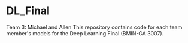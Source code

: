# DL_Final
Team 3: Michael and Allen
This repository contains code for each team member's models for the Deep Learning Final (BMIN-GA 3007).
